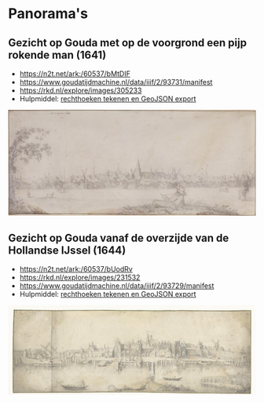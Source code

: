 # Panorama's

## Gezicht op Gouda met op de voorgrond een pijp rokende man (1641)
* https://n2t.net/ark:/60537/bMtDIF
* https://www.goudatijdmachine.nl/data/iiif/2/93731/manifest
* https://rkd.nl/explore/images/305233
* Hulpmiddel: [rechthoeken tekenen en GeoJSON export](https://leaflet-iiif-geojson.glitch.me/?manifest=https://www.goudatijdmachine.nl/data/iiif/2/93731/manifest)

<img src="93732.jpg">

## Gezicht op Gouda vanaf de overzijde van de Hollandse IJssel (1644)
* https://n2t.net/ark:/60537/bUodRv
* https://rkd.nl/explore/images/231532
* https://www.goudatijdmachine.nl/data/iiif/2/93729/manifest
* Hulpmiddel: [rechthoeken tekenen en GeoJSON export](https://leaflet-iiif-geojson.glitch.me/?manifest=https://www.goudatijdmachine.nl/data/iiif/2/93729/manifest)

<img src="93730.jpg">
